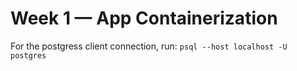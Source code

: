 # Week 1 — App Containerization

For the postgress client connection, run: `psql --host localhost -U postgres`
